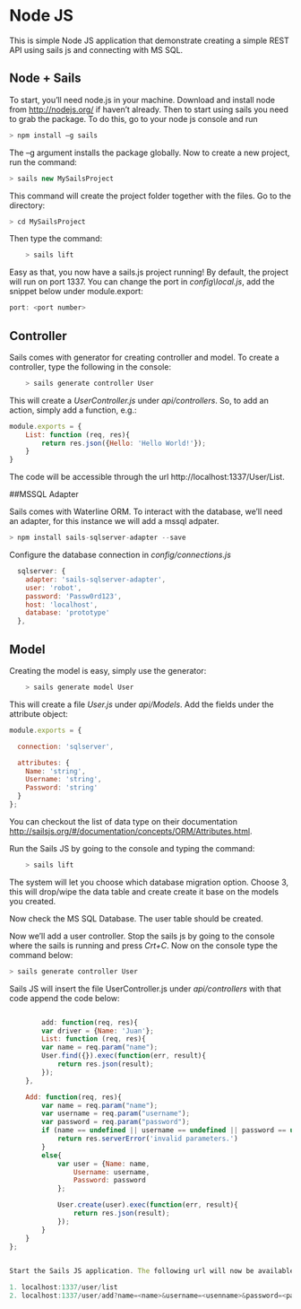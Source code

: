 # Node JS

This is simple Node JS application that demonstrate creating a simple REST API using sails js
and connecting with MS SQL.

## Node + Sails

To start, you’ll need node.js in your machine. Download and install node from http://nodejs.org/ if haven’t already. Then to start using sails you need to grab the package. To do this, go to your node js console and run

```javascript
> npm install –g sails
```

The –g argument installs the package globally. Now to create a new project, run the command:

```javascript
> sails new MySailsProject
```

This command will create the project folder together with the files. Go to the directory:

```javascript
> cd MySailsProject
```

Then type the command:
```javascript
	> sails lift
```	
Easy as that, you now have a sails.js project running! By default, the project will run on port 1337. You can change the port in *config\local.js*, add the snippet below under module.export:

```javascript
port: <port number>
```

## Controller
Sails comes with generator for creating controller and model. To create a controller, type the following in the console:

```javascript
	> sails generate controller User
```

This will create a *UserController.js* under *api/controllers*. So, to add an action, simply add a function, e.g.:

```javascript
module.exports = {
	List: function (req, res){
		return res.json({Hello: 'Hello World!'});
	}
}
```

The code will be accessible through the url http://localhost:1337/User/List.

##MSSQL Adapter

Sails comes with Waterline ORM. To interact with the database, we’ll need an adapter, for this instance we will add a mssql adpater.

```javascript
> npm install sails-sqlserver-adapter --save
```

Configure the database connection in *config/connections.js*
```javascript
  sqlserver: {
    adapter: 'sails-sqlserver-adapter',
    user: 'robot',
    password: 'Passw0rd123',
    host: 'localhost',
    database: 'prototype'
  },
```

## Model

Creating the model is easy, simply use the generator:

```javascript
	> sails generate model User 
```

This will create a file *User.js* under *api/Models*. Add the fields under the attribute object:

```javascript
module.exports = {

  connection: 'sqlserver',

  attributes: {
  	Name: 'string',
  	Username: 'string',
  	Password: 'string'	
  }
};
```
You can checkout the list of data type on their documentation http://sailsjs.org/#/documentation/concepts/ORM/Attributes.html.


Run the Sails JS by going to the console and typing the command:

```javascript
	> sails lift
```

The system will let you choose which database migration option. Choose 3, this will drop/wipe the data table
and create create it base on the models you created.

Now check the MS SQL Database. The user table should be created.

Now we’ll add a user controller. Stop the sails js by going to the console where the sails is running and press *Crt+C*.
Now on the console type the command below:

```javascript
> sails generate controller User
```

Sails JS will insert the file UserController.js under *api/controllers* with that code append the code below:

```javascript

		add: function(req, res){
		var driver = {Name: 'Juan'};
		List: function (req, res){
		var name = req.param("name");
		User.find({}).exec(function(err, result){
			return res.json(result);	
		});
	},

	Add: function(req, res){
		var name = req.param("name");
		var username = req.param("username");
		var password = req.param("password");
		if (name == undefined || username == undefined || password == undefined){
			return res.serverError('invalid parameters.')
		}
		else{
			var user = {Name: name,
				Username: username,
				Password: password
			};

			User.create(user).exec(function(err, result){
				return res.json(result);
			});
		}
	}
};
	

Start the Sails JS application. The following url will now be available:

1. localhost:1337/user/list 
2. localhost:1337/user/add?name=<name>&username=<usenname>&password=<password>


